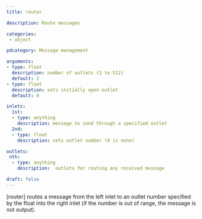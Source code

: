 ```yaml
---
title: router

description: Route messages

categories:
 - object

pdcategory: Message management

arguments:
- type: float
  description: number of outlets (2 to 512)
  default: 2
- type: float
  description: sets initially open outlet
  default: 0

inlets:
  1st:
  - type: anything
    description: message to send through a specified outlet
  2nd:
  - type: float
    description: sets outlet number (0 is none)

outlets:
 nth:
  - type: anything
    description:  outlets for routing any received message

draft: false
---
```


[router] routes a message from the left inlet to an outlet number specified by the float into the right inlet (if the number is out of range, the message is not output).